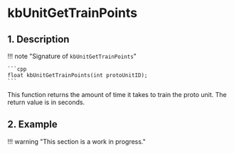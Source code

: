 # kbUnitGetTrainPoints

## 1. Description

!!! note "Signature of `kbUnitGetTrainPoints`"

    ```cpp
    float kbUnitGetTrainPoints(int protoUnitID);
    ```

This function returns the amount of time it takes to train the proto unit. The
return value is in seconds.

## 2. Example

!!! warning "This section is a work in progress."
